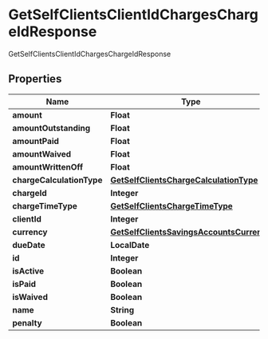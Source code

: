

# GetSelfClientsClientIdChargesChargeIdResponse

GetSelfClientsClientIdChargesChargeIdResponse

## Properties

| Name | Type | Description | Notes |
|------------ | ------------- | ------------- | -------------|
|**amount** | **Float** |  |  [optional] |
|**amountOutstanding** | **Float** |  |  [optional] |
|**amountPaid** | **Float** |  |  [optional] |
|**amountWaived** | **Float** |  |  [optional] |
|**amountWrittenOff** | **Float** |  |  [optional] |
|**chargeCalculationType** | [**GetSelfClientsChargeCalculationType**](GetSelfClientsChargeCalculationType.md) |  |  [optional] |
|**chargeId** | **Integer** |  |  [optional] |
|**chargeTimeType** | [**GetSelfClientsChargeTimeType**](GetSelfClientsChargeTimeType.md) |  |  [optional] |
|**clientId** | **Integer** |  |  [optional] |
|**currency** | [**GetSelfClientsSavingsAccountsCurrency**](GetSelfClientsSavingsAccountsCurrency.md) |  |  [optional] |
|**dueDate** | **LocalDate** |  |  [optional] |
|**id** | **Integer** |  |  [optional] |
|**isActive** | **Boolean** |  |  [optional] |
|**isPaid** | **Boolean** |  |  [optional] |
|**isWaived** | **Boolean** |  |  [optional] |
|**name** | **String** |  |  [optional] |
|**penalty** | **Boolean** |  |  [optional] |



